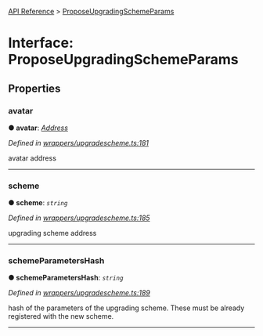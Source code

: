 [API Reference](../README.md) > [ProposeUpgradingSchemeParams](../interfaces/ProposeUpgradingSchemeParams.md)



# Interface: ProposeUpgradingSchemeParams


## Properties
<a id="avatar"></a>

###  avatar

**●  avatar**:  *[Address](../#Address)* 

*Defined in [wrappers/upgradescheme.ts:181](https://github.com/daostack/arc.js/blob/42de6847/lib/wrappers/upgradescheme.ts#L181)*



avatar address




___

<a id="scheme"></a>

###  scheme

**●  scheme**:  *`string`* 

*Defined in [wrappers/upgradescheme.ts:185](https://github.com/daostack/arc.js/blob/42de6847/lib/wrappers/upgradescheme.ts#L185)*



upgrading scheme address




___

<a id="schemeParametersHash"></a>

###  schemeParametersHash

**●  schemeParametersHash**:  *`string`* 

*Defined in [wrappers/upgradescheme.ts:189](https://github.com/daostack/arc.js/blob/42de6847/lib/wrappers/upgradescheme.ts#L189)*



hash of the parameters of the upgrading scheme. These must be already registered with the new scheme.




___


